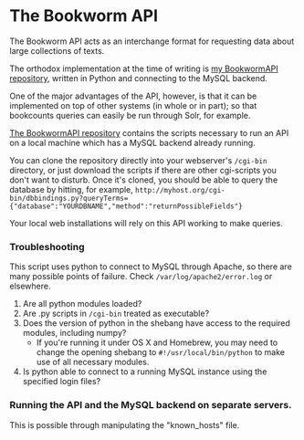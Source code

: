 # The Bookworm API

The Bookworm API acts as an interchange format for requesting data about large collections of texts.

The orthodox implementation at the time of writing is [my BookwormAPI repository](https://www.github.com/Bookworm-project/BookwormAPI), written in Python and connecting to the MySQL backend.

One of the major advantages of the API, however, is that it can be implemented on top of other systems (in whole or in part); so that bookcounts queries can easily be run through Solr, for example.

[The BookwormAPI repository](https://www.github.com/Bookworm-project/BookwormAPI) contains the scripts necessary to run an API on a local machine which has a MySQL backend already running.

You can clone the repository directly into your webserver's `/cgi-bin` directory, or just download the scripts if there are other cgi-scripts you don't want to disturb. Once it's cloned, you should be able to query the database by hitting, for example, `http://myhost.org/cgi-bin/dbbindings.py?queryTerms={"database":"YOURDBNAME","method":"returnPossibleFields"}`

Your local web installations will rely on this API working to make queries.


### Troubleshooting

This script uses python to connect to MySQL through Apache, so there are many possible points of failure. Check `/var/log/apache2/error.log` or elsewhere.

1. Are all python modules loaded?
2. Are .py scripts in `/cgi-bin` treated as executable?
3. Does the version of python in the shebang have access to the required modules, including numpy?
    * If you're running it under OS X and Homebrew, you may need to change the opening shebang to `#!/usr/local/bin/python` to make use of all necessary modules.
4. Is python able to connect to a running MySQL instance using the specified login files?

### Running the API and the MySQL backend on separate servers.

This is possible through manipulating the "known_hosts" file.
